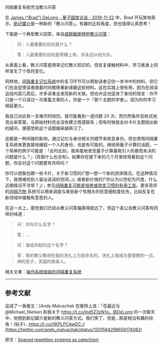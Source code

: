 间隔重复系统充当教义问答

在 [James (“Brad”) DeLong - 量子国度访谈 - 2019-11-22](https://notes.andymatuschak.org/zF3VxcUW4kFSW3Wo5j8VcjoCkc5HycrGtrHX) 中，Brad 开玩笑地表示，[助记媒介](https://notes.andymatuschak.org/z4rRX3qwSSJRsEkdXKwH2shamgHNeRthrMLiF)是一种新的「教义问答」。有趣的比较角度，但也值得认真思考！

下面是一个典型教义回答，来自[威斯敏斯特短教义问答](https://www.ccel.org/creeds/westminster-shorter-cat.html)：

> 问：人最重要的目的是什么？

> 答：人最重要的目的是荣耀上帝，并永远以他为乐。

从表面上看，教义问答是用来记忆教义知识的，但反复接触材料中，学习者身上同样发生了个性的变化。

同样地，[间隔重复记忆系统](https://notes.andymatuschak.org/z4eXdSMJFv2qVGXSUEKH4vdcHBrLHcFY1ZGfC)中的复习环节可以帮助读者记住一本书中的材料，但它们也会促使读者随着时间推移重新琢磨这些材料。这在实践上很有用，因为在阅读这段内容几周后，许多读者会发现新的关联。但也许这也促进了身份的改变：你不只是一个只读过一次某篇文章的人，你是一个「那个主题的学者」，因为你的学习绵延更久。

我自己对此有一言难尽的经历。我可能看到一道问题 20 次，而仍然条件反射式地背出来答案，与原始材料完全没有建立情感联系；但有时候我会对卡片主题抛出新的疑问，便感觉和这个话题越来越熟习了。

这都是一种间接的影响，通过记忆与身份相关的细节来改变身份。但也使用间隔重复系统来更直接地编程一个人的身份，也是有可能的。继续用量子计算的话题，一个简单的例子可能是：「此时此刻，我本能地发现量子计算最吸引人的悬而未决的问题是什么？」(背面什么也没有)。如果你在接下来的几个月里经常看到这个问题，你会对这个问题更有共鸣吗？

你可以想象创建一些卡片，关于新习惯的(「想一想一个新的具体情况，在这种情况下，我很难给别人留出说话的空间。」), 或者新价值的(「你认为以世纪为尺度，什么近期情况不寻常？」)；参见[间隔重复可能是培养或改变习惯的有用工具](https://notes.andymatuschak.org/z249N76MhdBzDfrwMnqP6jEsTv6Z8u2kJrp8)。更多奇异的[间隔万物](https://notes.andymatuschak.org/z59aJSjgqr4B1k1ofoE7ZBF2dv8MeJ1Drf4TQ) 系统可以用来调度与某些新个性相关的任意细粒度任务，比如反复在新领域中接触有意思的人。

在这一点上，感觉我们已经从教义问答偏离得挺远了，但这个圣公会教义问答有同样的味道：

> 问：你叫什么名字？

> 答：…

> 问：谁给你起的这个名字？

> 答：我的教父教母在我的洗礼上为我命名的，洗礼上我成为基督教的一员，神的孩子，天国的继承人。

相关文章：[操作系统层级的间隔重复系统](https://notes.andymatuschak.org/z36iMKLe4CDAXdtLSJD4Z6qPPFUS8ZXymUk3i)

------

## 参考文献

这成了一条推文：[Andy Matuschak 在推特上说：「在最近与 @Michael_Nielsen 和我关于 https://t.co/lnd5Z3zN1g，@DeLong 的一次聊天中，他想到助记媒介是新的教义问答方式。我们笑了，但是…那是相当有趣的视角！(帖子)…https://t.co/0KPLPCAwDC」](https://twitter.com/andy_matuschak/status/1201584298656174082)

原文：[Spaced repetition systems as catechism](https://notes.andymatuschak.org/z39D31syJUE1gtNTREogSZiG6LDSuwygN5NDt)